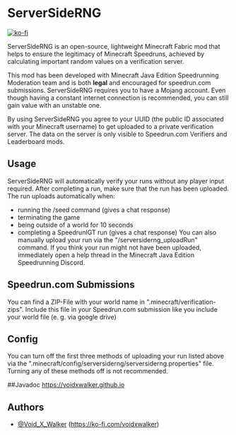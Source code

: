 # ServerSideRNG
[![ko-fi](https://ko-fi.com/img/githubbutton_sm.svg)](https://ko-fi.com/voidxwalker)

ServerSideRNG is an open-source, lightweight Minecraft Fabric mod that helps to ensure the legitimacy of Minecraft Speedruns, achieved by calculating important random values on a verification server.

This mod has been developed with Minecraft Java Edition Speedrunning Moderation team and is both **legal** and encouraged for speedrun.com submissions.
ServerSideRNG requires you to have a Mojang account. Even though having a constant internet connection is recommended, you can still gain value with an unstable one.

By using ServerSideRNG you agree to your UUID (the public ID associated with your Minecraft username) to get uploaded to a private verification server. The data on the server is only visible to Speedrun.com Verifiers and Leaderboard mods.
## Usage
ServerSideRNG will automatically verify your runs without any player input required. After completing a run, make sure that the run has been uploaded. The run uploads automatically when:
- running the /seed command (gives a chat response)
- terminating the game
- being outside of a world for 10 seconds
- completing a SpeedrunIGT run (gives a chat response)
You can also manually upload your run via the "/serversiderng_uploadRun" command.
If you think your run might not have been uploaded, immediately open a help thread in the Minecraft Java Edition Speedrunning Discord.

## Speedrun.com Submissions
You can find a ZIP-File with your world name in ".minecraft/verification-zips". Include this file in your Speedrun.com submission like you include your world file (e. g. via google drive)

## Config
You can turn off the first three methods of uploading your run listed above via the ".minecraft/config/serversiderng/serversiderng.properties" file.
Turning any of these methods off is not recommended.

##Javadoc https://voidxwalker.github.io

## Authors

- [@Void_X_Walker](https://www.github.com/voidxwalker) (https://ko-fi.com/voidxwalker)
